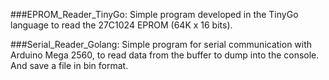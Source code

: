###EPROM_Reader_TinyGo: 
Simple program developed in the TinyGo language to read the 27C1024 EPROM (64K x 16 bits).


###Serial_Reader_Golang:
Simple program for serial communication with Arduino Mega 2560, to read data from the buffer to dump into the console. And save a file in bin format.
